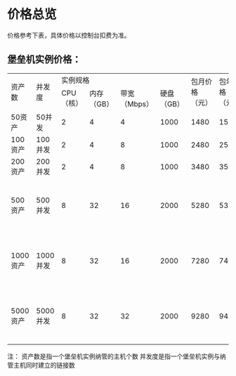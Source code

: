 # 价格总览

价格参考下表，具体价格以控制台扣费为准。

## 堡垒机实例价格：

<table>
   <tr>
      <td rowspan="2" colspan="1">资产数</td>
      <td rowspan="2" colspan="1">并发度</td>
      <td colspan="4">实例规格</td>
      <td rowspan="2" colspan="1">包月价格（元）</td>
      <td rowspan="2" colspan="1">包年价格（元）</td>
      <td rowspan="2" colspan="1">备注</td>
   </tr>
   <tr>
      <td>CPU（核）</td>
      <td>内存（GB）</td>
      <td>带宽（Mbps）</td> 
      <td>硬盘（GB）</td>    
   </tr>
   <tr>
      <td>50资产</td>
      <td>50并发</td>
      <td>2</td>
      <td>4</td>
      <td>4</td>
      <td>1000</td>
      <td>1480</td>
      <td>15096</td>
      <td></td>
   </tr>
   <tr>
      <td>100资产</td>
      <td>100并发</td>
      <td>2</td>
      <td>4</td>
      <td>8</td>
      <td>1000</td>
      <td>2480</td>
      <td>25296</td>
      <td></td>
   </tr>
   <tr>
      <td>200资产</td>
      <td>200并发</td>
      <td>2</td>
      <td>4</td>
      <td>8</td>
      <td>1000</td>
      <td>3480</td>
      <td>35496</td>
      <td></td>
   </tr>
   <tr>
      <td>500资产</td>
      <td>500并发</td>
      <td>8</td>
      <td>32</td>
      <td>16</td>
      <td>2000</td>
      <td>5280</td>
      <td>53856</td>
      <td>高可用版本</td>
   </tr>
   <tr>
      <td>1000资产</td>
      <td>1000并发</td>
      <td>8</td>
      <td>32</td>
      <td>16</td>
      <td>2000</td>
      <td>7280</td>
      <td>74256</td>
      <td>高可用版本</td>
   </tr>
   <tr>
      <td>5000资产</td>
      <td>5000并发</td>
      <td>8</td>
      <td>32</td>
      <td>32</td>
      <td>2000</td>
      <td>9280</td>
      <td>94656</td>
      <td>高可用版本</td>
   </tr>
  </table>

  注：
     资产数是指一个堡垒机实例纳管的主机个数
     并发度是指一个堡垒机实例与纳管主机同时建立的链接数
